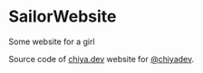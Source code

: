 # SailorWebsite

Some website for a girl

Source code of [chiya.dev](https://chiya.dev) website for [@chiyadev](https://github.com/chiyadev).
